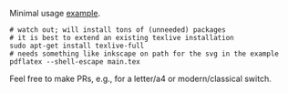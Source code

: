 Minimal usage [example](https://github.com/NiMlr/minimal-latex-cv/blob/master/minimal_latex_cv.pdf).

```shell
# watch out; will install tons of (unneeded) packages
# it is best to extend an existing texlive installation
sudo apt-get install texlive-full
# needs something like inkscape on path for the svg in the example
pdflatex --shell-escape main.tex
```

Feel free to make PRs, e.g., for a letter/a4 or modern/classical switch.
